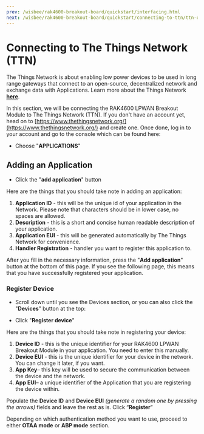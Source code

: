```yaml
---
prev: /wisbee/rak4600-breakout-board/quickstart/interfacing.html
next: /wisbee/rak4600-breakout-board/quickstart/connecting-to-ttn/ttn-otaa.html
---
```


# Connecting to The Things Network (TTN)

The Things Network is about enabling low power devices to be used in long range gateways that connect to an open-source, decentralized network and exchange data with Applications. Learn more about the Things Network [**here**](https://www.thethingsnetwork.org/docs/).

In this section, we will be connecting the RAK4600 LPWAN Breakout Module to The Things Network (TTN). If you don't have an account yet, head on to [https://www.thethingsnetwork.org/](https://www.thethingsnetwork.org/) and create one. Once done, log in to your account and go to the console which can be found here:

<rk-img
  src="/assets/images/wisbee/rak4600-breakout-board/quickstart/connecting-ttn/ttn-home-page.png"
  width="100%"
  figure-number="1"
  caption="The Things Network Home Page"
/>

<rk-img
  src="/assets/images/wisbee/rak4600-breakout-board/quickstart/connecting-ttn/ttn-console-main-page.png"
  width="100%"
  figure-number="2"
  caption="TTN Console Page"
/>

- Choose "**APPLICATIONS**"

<rk-img
  src="/assets/images/wisbee/rak4600-breakout-board/quickstart/connecting-ttn/application-page.png"
  width="100%"
  figure-number="3"
  caption="Application Page"
/>

## Adding an Application

- Click the "**add application**" button

<rk-img
  src="/assets/images/wisbee/rak4600-breakout-board/quickstart/connecting-ttn/adding-application.png"
  width="100%"
  figure-number="4"
  caption="Adding an Application"
/>

Here are the things that you should take note in adding an application:

1. **Application ID** - this will be the unique id of your application in the Network. Please note that characters should be in lower case, no spaces are allowed.
2. **Description** - this is a short and concise human readable description of your application.
3. **Application EUI** - this will be generated automatically by The Things Network for convenience.
4. **Handler Registration** - handler you want to register this application to.

After you fill in the necessary information, press the "**Add application**" button at the bottom of this page. If you see the following page, this means that you have successfully registered your application.

<rk-img
  src="/assets/images/wisbee/rak4600-breakout-board/quickstart/connecting-ttn/application-overview.png"
  width="100%"
  figure-number="5"
  caption="Application Overview"
/>

### Register Device

- Scroll down until you see the Devices section, or you can also click the "**Devices**" button at the top:

<rk-img
  src="/assets/images/wisbee/rak4600-breakout-board/quickstart/connecting-ttn/device-section.png"
  width="100%"
  figure-number="6"
  caption="Device Section"
/>

- Click "**Register device**"

<rk-img
  src="/assets/images/wisbee/rak4600-breakout-board/quickstart/connecting-ttn/add-device.png"
  width="100%"
  figure-number="7"
  caption="Add your Device"
/>

Here are the things that you should take note in registering your device:

1. **Device ID** - this is the unique identifier for your RAK4600 LPWAN Breakout Module in your application. You need to enter this manually.
2. **Device EUI** - this is the unique identifier for your device in the network. You can change it later, if you want.
3. **App Key**– this key will be used to secure the communication between the device and the network.
4. **App EUI**– a unique identifier of the Application that you are registering the device within.

Populate the **Device ID** and **Device EUI** _(generate a random one by pressing the arrows)_ fields and leave the rest as is.
Click “**Register**”

<rk-img
  src="/assets/images/wisbee/rak4600-breakout-board/quickstart/connecting-ttn/device-overview-page.png"
  width="100%"
  figure-number="8"
  caption="Device Overview"
/>

Depending on which authentication method you want to use, proceed to either **OTAA mode** or **ABP mode** section.
